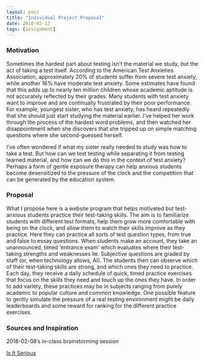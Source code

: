 ```yaml
---
layout: post
title: "Individual Project Proposal"
date: 2018-02-12
tags: [assignment]
---
```


### Motivation
Sometimes the hardest part about testing isn’t the material we study, but the act of taking a test itself.  According to the American Test Anxieties Association, approximately 20% of students suffer from severe test anxiety, while another 16% have moderate test anxiety.  Some estimates have found that this adds up to nearly ten million children whose academic aptitude is not accurately reflected by their grades.  Many students with test anxiety want to improve and are continually frustrated by their poor performance.  For example, youngest sister, who has test anxiety, has heard repeatedly that she should just start studying the material earlier.  I’ve helped her work through the process of the hardest word problems, and then watched her disappointment when she discovers that she tripped up on simple matching questions where she second-guessed herself.

I’ve often wondered if what my sister really needed to study was how to take a test.  But how can we test testing while separating it from testing learned material, and how can we do this in the context of test anxiety?  Perhaps a form of gentle exposure therapy can help anxious students become desensitized to the pressure of the clock and the competition that can be generated by the education system.

### Proposal
What I propose here is a website program that helps motivated but test-anxious students practice their test-taking skills.  The aim is to familiarize students with different test formats, help them grow more comfortable with being on the clock, and allow them to watch their skills improve as they practice.  Here they can practice all sorts of test question types, from true and false to essay questions.  When students make an account, they take an unannounced, timed ‘entrance exam’ which evaluates where their test-taking strengths and weaknesses lie.  Subjective questions are graded by staff (or, when technology allows, AI).  The students then can observe which of their test-taking skills are strong, and which ones they need to practice.  Each day, they receive a daily schedule of quick, timed practice exercises that focus on the skills they need and touch up the ones they have.  In order to add variety, these practices may be in subjects ranging from purely academic to popular culture and common knowledge.  One possible feature to gently simulate the pressure of a real testing environment might be daily leaderboards and some reward for ranking for the different practice exercises. 

### Sources and Inspiration
2018-02-08’s in-class brainstorming session

[Is It Serious](https://amtaa.org/is-it-serious/)
